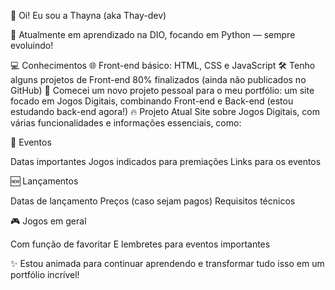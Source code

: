 👋 Oi! Eu sou a Thayna (aka Thay-dev)

🚀 Atualmente em aprendizado na DIO, focando em Python — sempre evoluindo!

💻 Conhecimentos
🌐 Front-end básico: HTML, CSS e JavaScript
🛠️ Tenho alguns projetos de Front-end 80% finalizados (ainda não publicados no GitHub)
🎯 Comecei um novo projeto pessoal para o meu portfólio: um site focado em Jogos Digitais, combinando Front-end e Back-end (estou estudando back-end agora!)
🔥 Projeto Atual
Site sobre Jogos Digitais, com várias funcionalidades e informações essenciais, como:

📅 Eventos

Datas importantes
Jogos indicados para premiações
Links para os eventos

🆕 Lançamentos

Datas de lançamento
Preços (caso sejam pagos)
Requisitos técnicos

🎮 Jogos em geral

Com função de favoritar
E lembretes para eventos importantes

✨ Estou animada para continuar aprendendo e transformar tudo isso em um portfólio incrível!
